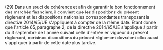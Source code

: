 (29) Dans un souci de cohérence et afin de garantir le bon fonctionnement des marchés financiers, il convient que les dispositions du présent règlement et les dispositions nationales correspondantes transposant la directive 2014/65/UE s'appliquent à compter de la même date. Étant donné que l'article 65, paragraphe 2, de la directive 2014/65/UE s'applique à partir du 3 septembre de l'année suivant celle d'entrée en vigueur du présent règlement, certaines dispositions du présent règlement devraient elles aussi s'appliquer à partir de cette date plus tardive.